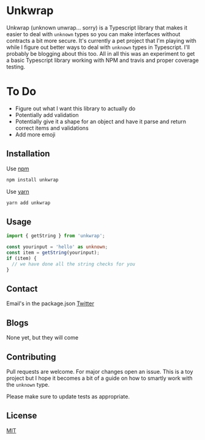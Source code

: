 # Unkwrap

Unkwrap (unknown unwrap... sorry) is a Typescript library that makes it easier to deal with `unknown` types so you can make interfaces without contracts a bit more secure. It's currently a pet project that I'm playing with while I figure out better ways to deal with `unknown` types in Typescript. I'll probably be blogging about this too. All in all this was an experiment to get a basic Typescript library working with NPM and travis and proper coverage testing.

# To Do

- Figure out what I want this library to actually do
- Potentially add validation
- Potentially give it a shape for an object and have it parse and return correct items and validations
- Add more emoji

## Installation

Use [npm](https://npm.org)

```bash
npm install unkwrap
```

Use [yarn](https://yarnpkg.com)

```bash
yarn add unkwrap
```

## Usage

```typescript
import { getString } from 'unkwrap';

const yourinput = 'hello' as unknown;
const item = getString(yourinput);
if (item) {
  // we have done all the string checks for you
}
```

## Contact

Email's in the package.json
[Twitter](https://twitter.com/dannolan)

## Blogs

None yet, but they will come

## Contributing

Pull requests are welcome. For major changes open an issue. This is a toy project but I hope it becomes a bit of a guide on how to smartly work with the `unknown` type.

Please make sure to update tests as appropriate.

## License

[MIT](https://choosealicense.com/licenses/mit/)
